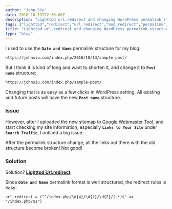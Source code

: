 ```yaml
---
author: "John Siu"
date: 2016-10-13T22:30:00Z
description: "Lighttpd url.redirect and changing WordPress permalink structure"
tags: ["lighttpd","redirect","url.redirect","mod_redirect","permalink","blog","wordpress","migrate"]
title: "Lighttpd url.redirect and changing WordPress permalink structure"
type: "blog"
---
```


I used to use the __`Date and Name`__ permalink structure for my blog:
<!--more-->

```txt
https://johnsiu.com/index.php/2016/10/13/sample-post/
```

But I think it is kind of long and want to shorten it, and change it to __`Post name`__ structure:

```txt
https://johnsiu.com/index.php/sample-post/
```

Changing that is as easy as a few clicks in WordPress setting. All existing and future posts will have the new __`Post name`__ structure.

### Issue

However, after I uploaded the new sitemap to [Google Webmaster Tool](//www.google.com/webmasters/tools), and start checking my site information, especially __`Links to Your Site`__ under __`Search Traffic`__, I noticed a big issue.

After the permalink structure change, all the links out there with the old structure become broken! Not good!

### Solution

Solution? __[Lighttpd Url.redirect](//redmine.lighttpd.net/projects/1/wiki/docs_modredirect)__

Since __`Date and Name`__ permalink format is well structured, the redirect rules is easy:

```lighttpd
url.redirect = ("^/index.php/\d{4}/\d{2}/\d{2}/(.*)$" => "/index.php/$1")
```
